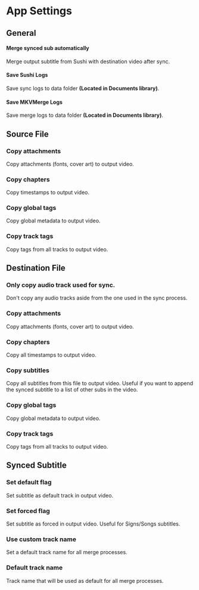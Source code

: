 # App Settings

## General
#### Merge synced sub automatically 
Merge output subtitle from Sushi with destination video after sync.

#### Save Sushi Logs
Save sync logs to data folder **(Located in Documents library)**.

#### Save MKVMerge Logs
Save merge logs to data folder **(Located in Documents library)**.


## Source File
### Copy attachments
Copy attachments (fonts, cover art) to output video.


### Copy chapters 
Copy timestamps to output video.

### Copy global tags
Copy global metadata to output video.

### Copy track tags
Copy tags from all tracks to output video.


## Destination File
### Only copy audio track used for sync.  
Don't copy any audio tracks aside from the one used in the sync process. 

### Copy attachments
Copy attachments (fonts, cover art) to output video.

### Copy chapters
Copy all timestamps to output video.

### Copy subtitles
Copy all subtitles from this file to output video. Useful if you want to append the synced subtitle to a list of other subs in the video.

### Copy global tags
Copy global metadata to output video.

### Copy track tags
Copy tags from all tracks to output video.


## Synced Subtitle
### Set default flag
Set subtitle as default track in output video.

### Set forced flag
Set subtitle as forced in output video. Useful for Signs/Songs subtitles.

### Use custom track name
Set a default track name for all merge processes.

### Default track name
Track name that will be used as default for all merge processes.